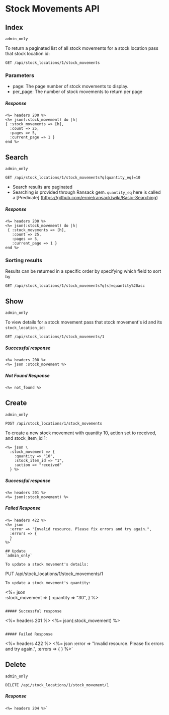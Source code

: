 # Stock Movements API

## Index
`admin_only`

To return a paginated list of all stock movements for a stock location pass that stock location id:
```
GET /api/stock_locations/1/stock_movements
```

### Parameters
* page: The page number of stock movements to display.
* per_page: The number of stock movements to return per page

##### Response
```
<%= headers 200 %>
<%= json(:stock_movement) do |h|
{ :stock_movements => [h],
  :count => 25,
  :pages => 5,
  :current_page => 1 }
end %>
```

## Search
`admin_only`
```
GET /api/stock_locations/1/stock_movements?q[quantity_eq]=10
```
* Search results are paginated
* Searching is provided through Ransack gem. `quantity_eq` here is called a [Predicate]
(https://github.com/ernie/ransack/wiki/Basic-Searching)

##### Response
```
<%= headers 200 %>
<%= json(:stock_movement) do |h|
 { :stock_movements => [h],
   :count => 25,
   :pages => 5,
   :current_page => 1 }
end %>
```

### Sorting results
Results can be returned in a specific order by specifying which field to sort by
```
GET /api/stock_locations/1/stock_movements?q[s]=quantity%20asc
```

## Show
`admin_only`

To view details for a stock movement pass that stock movement's id and its `stock_location_id`:
```
GET /api/stock_locations/1/stock_movements/1
```

##### Successful response
```
<%= headers 200 %>
<%= json :stock_movement %>
```

##### Not Found Response
```
<%= not_found %>
```

## Create
`admin_only`
```
POST /api/stock_locations/1/stock_movements
```
To create a new stock movement with quantity 10, action set to received, and stock_item_id 1:
```
<%= json \
  :stock_movement => {
    :quantity => "10",
    :stock_item_id => "1",
    :action => "received"
  } %>
```

##### Successful response
```
<%= headers 201 %>
<%= json(:stock_movement) %>
```

##### Failed Response
```
<%= headers 422 %>
<%= json
  :error => "Invalid resource. Please fix errors and try again.",
  :errors => {
  }
%>`

## Update
`admin_only`

To update a stock movement's details:
```
PUT /api/stock_locations/1/stock_movements/1
```
To update a stock movement's quantity:
```
<%= json \
  :stock_movement => {
    :quantity => "30",
  } %>
```

##### Successful response
```
<%= headers 201 %>
<%= json(:stock_movement) %>
```

##### Failed Response
```
<%= headers 422 %>
<%= json
  :error => "Invalid resource. Please fix errors and try again.",
  :errors => {
  }
%>`

## Delete
`admin_only`
```
DELETE /api/stock_locations/1/stock_movement/1
```

##### Response
```
<%= headers 204 %>`
